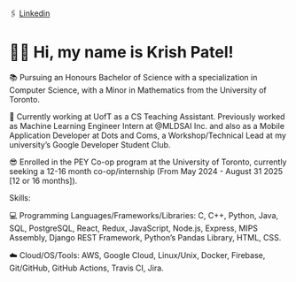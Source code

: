 🖇 [Linkedin](https://www.linkedin.com/in/krishpatel13/)

# 👋🏻 Hi, my name is Krish Patel!

📚 Pursuing an Honours Bachelor of Science with a specialization in Computer Science, with a Minor in Mathematics from the University of Toronto.

💼 Currently working at UofT as a CS Teaching Assistant. Previously worked as Machine Learning Engineer Intern at @MLDSAI Inc. and also as a Mobile Application Developer at Dots and Coms, a Workshop/Technical Lead at my university’s Google Developer Student Club.

😎 Enrolled in the PEY Co-op program at the University of Toronto, currently seeking a 12-16 month co-op/internship (From May 2024 - August 31 2025 [12 or 16 months]).

Skills:

💻 Programming Languages/Frameworks/Libraries: C, C++, Python, Java, SQL, PostgreSQL, React, Redux, JavaScript,
Node.js, Express, MIPS Assembly, Django REST Framework, Python’s Pandas Library, HTML, CSS.

☁️ Cloud/OS/Tools: AWS, Google Cloud, Linux/Unix, Docker, Firebase, Git/GitHub, GitHub Actions, Travis CI, Jira. 
